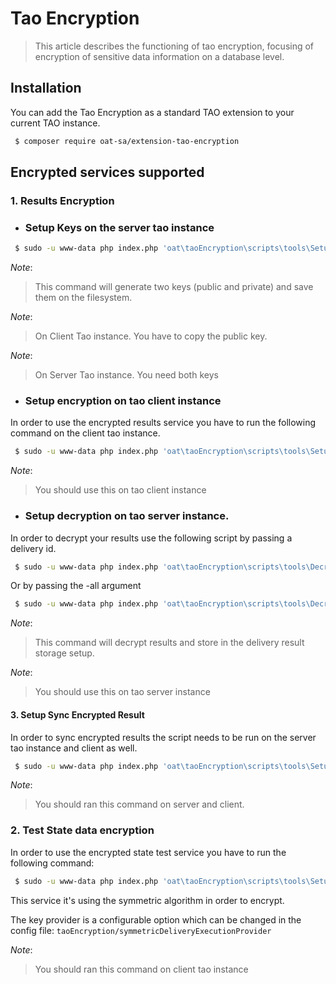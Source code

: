 # Tao Encryption 

> This article describes the functioning of tao encryption, focusing of encryption of sensitive data information on a database level.

## Installation

You can add the Tao Encryption as a standard TAO extension to your current TAO instance.

```bash
 $ composer require oat-sa/extension-tao-encryption
```

##  Encrypted services supported

### 1. Results Encryption

- ### Setup Keys on the server tao instance

```bash
 $ sudo -u www-data php index.php 'oat\taoEncryption\scripts\tools\SetupAsymmetricKeys' generate
```
_Note_: 
> This command will generate two keys (public and private) and save them on the filesystem.

_Note_: 
> On Client Tao instance. You have to copy the public key.

_Note_: 
> On Server Tao instance. You need both keys
    
- ### Setup encryption on tao client instance

In order to use the encrypted results service you have to run the following command on the client tao instance.

```bash
 $ sudo -u www-data php index.php 'oat\taoEncryption\scripts\tools\SetupEncryptedResultStorage'
```

_Note_: 
>  You should use this on tao client instance


- ### Setup decryption on tao server instance.

In order to decrypt your results use the following script by passing a delivery id.

```bash
 $ sudo -u www-data php index.php 'oat\taoEncryption\scripts\tools\DecryptResults' -d <delivery_id>
```

Or by passing the -all argument

```bash
 $ sudo -u www-data php index.php 'oat\taoEncryption\scripts\tools\DecryptResults' -all
```

_Note_: 
> This command will decrypt results and store in the delivery result storage setup.

_Note_: 
>  You should use this on tao server instance

#### 3. Setup Sync Encrypted Result
In order to sync encrypted results the script needs to be run on the server tao instance and client as well.

```bash
 $ sudo -u www-data php index.php 'oat\taoEncryption\scripts\tools\SetupEncryptedSyncResult'
 ```
_Note_: 
>  You should ran this command on server and client.

### 2. Test State data encryption

In order to use the encrypted state test service you have to run the following command:

```bash
 $ sudo -u www-data php index.php 'oat\taoEncryption\scripts\tools\SetupEncryptedStateStorage'
```

This service it's using the symmetric algorithm in order to encrypt.

The key provider is a configurable option which can be changed in the config file:
`taoEncryption/symmetricDeliveryExecutionProvider`

_Note_: 
>  You should ran this command on client tao instance